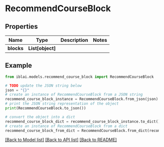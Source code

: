 # RecommendCourseBlock


## Properties

Name | Type | Description | Notes
------------ | ------------- | ------------- | -------------
**blocks** | **List[object]** |  | 

## Example

```python
from iblai.models.recommend_course_block import RecommendCourseBlock

# TODO update the JSON string below
json = "{}"
# create an instance of RecommendCourseBlock from a JSON string
recommend_course_block_instance = RecommendCourseBlock.from_json(json)
# print the JSON string representation of the object
print(RecommendCourseBlock.to_json())

# convert the object into a dict
recommend_course_block_dict = recommend_course_block_instance.to_dict()
# create an instance of RecommendCourseBlock from a dict
recommend_course_block_from_dict = RecommendCourseBlock.from_dict(recommend_course_block_dict)
```
[[Back to Model list]](../README.md#documentation-for-models) [[Back to API list]](../README.md#documentation-for-api-endpoints) [[Back to README]](../README.md)


